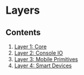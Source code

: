 # Layers

## Contents

1. [Layer 1: Core](layers/layer1/blocks.md)
2. [Layer 2: Console IO](layers/layer2/blocks.md)
3. [Layer 3: Mobile Primitives](layers/layer3/blocks.md)
4. [Layer 4: Smart Devices](layers/layer4/blocks.md)



